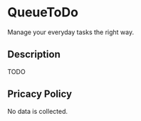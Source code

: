 # QueueToDo
Manage your everyday tasks the right way.

## Description
TODO

## Pricacy Policy
No data is collected.
